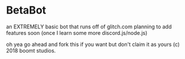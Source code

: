 # BetaBot
an EXTREMELY basic bot that runs off of glitch.com
planning to add features soon (once I learn some more discord.js/node.js)

oh yea go ahead and fork this if you want but don't claim it as yours
(c) 2018 boomt studios.
